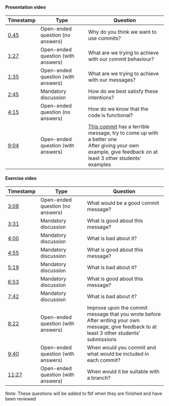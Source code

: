 #### Presentation video

| Timestamp                                      |           Type                        | Question   
|------------------------------------------------|---------------------------------------|------------------------------------------------------------------|
|  [0.45](https://youtu.be/YSXv6-aXWkk?t=45)     |  Open-ended question (no answers)     | Why do you think we want to use commits?                         |
|  [1:27](https://youtu.be/YSXv6-aXWkk?t=87)     |  Open-ended question (with answers)   | What are we trying to achieve with our commit behaviour?         |   
|  [1:35](https://youtu.be/YSXv6-aXWkk?t=95)     |  Open-ended question (with answers)   | What are we trying to achieve with our messages?                 |   
|  [2:45](https://youtu.be/YSXv6-aXWkk?t=165)    |  Mandatory discussion                 | How do we best satisfy these intentions?                         |   
|  [4:15](https://youtu.be/YSXv6-aXWkk?t=255)    |  Open-ended question (no answers)     | How do we know that the code is functional?                      |   
|  [9:04](https://youtu.be/YSXv6-aXWkk?t=544)    |  Open-ended question (with answers)   | [This commit](https://github.com/dbosk/introtools/commit/42b863978d598990e66fd2dbda4b67c92ed7c9b5) has a terrible message, try to come up with a better one <br /> After giving your own example, give feedback on at least 3 other students' examples |


#### Exercise video
| Timestamp                                      |           Type                        | Question   
|------------------------------------------------|---------------------------------------|------------------------------------------------------------------|
|  [3:08](https://youtu.be/q4k4casv7HE?t=188)    |  Open-ended question (no answers)     |  What would be a good commit message?                            |
|  [3:31](https://youtu.be/q4k4casv7HE?t=211)    |  Mandatory discussion                 |  What is good about this message?                                |
|  [4:00](https://youtu.be/q4k4casv7HE?t=240)    |  Mandatory discussion                 |  What is bad about it?                                           |   
|  [4:55](https://youtu.be/q4k4casv7HE?t=295)    |  Mandatory discussion                 |  What is good about this message?                                |   
|  [5:19](https://youtu.be/q4k4casv7HE?t=319)    |  Mandatory discussion                 |  What is bad about it?                                           |   
|  [6:53](https://youtu.be/q4k4casv7HE?t=413)    |  Mandatory discussion                 |  What is good about this message?                                |   
|  [7:42](https://youtu.be/q4k4casv7HE?t=462)    |  Mandatory discussion                 |  What is bad about it?                                           |
|  [8:22](https://youtu.be/q4k4casv7HE?t=502)    |  Open-ended question (with answers)   |  Improve upon the commit message that you wrote before <br /> After writing your own message, give feedback to at least 3 other students' submissions                                         |
|  [9:40](https://youtu.be/q4k4casv7HE?t=580)    |  Open-ended question (with answers)   |  When would you commit and what would be included in each commit?|
|  [11:27](https://youtu.be/q4k4casv7HE?t=687)   |  Open-ended question (with answers)   |  When would it be suitable with a branch?                        |




Note: These questions will be added to fbf when they are finished and have been reviewed